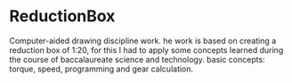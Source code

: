 # ReductionBox
Computer-aided drawing discipline work.
he work is based on creating a reduction box of 1:20, for this I had to apply some concepts learned during the course of baccalaureate science and technology. basic concepts: torque, speed, programming and gear calculation.

